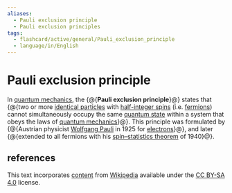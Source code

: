 ```yaml
---
aliases:
  - Pauli exclusion principle
  - Pauli exclusion principles
tags:
  - flashcard/active/general/Pauli_exclusion_principle
  - language/in/English
---
```


# Pauli exclusion principle

In [quantum mechanics](quantum%20mechanics.md), the {@{__Pauli exclusion principle__}@} states that {@{two or more [identical particles](indistinguishable%20particles.md) with [half-integer spins](fermion.md) (i.e. [fermions](fermion.md)) cannot simultaneously occupy the same [quantum state](quantum%20state.md) within a system that obeys the laws of [quantum mechanics](quantum%20mechanics.md)}@}. This principle was formulated by {@{Austrian physicist [Wolfgang Pauli](Wolfgang%20Pauli.md) in 1925 for [electrons](electron.md)}@}, and later {@{extended to all fermions with his [spin–statistics theorem](spin–statistics%20theorem.md) of 1940}@}.

## references

This text incorporates [content](https://en.wikipedia.org/wiki/Pauli_exclusion_principle) from [Wikipedia](Wikipedia.md) available under the [CC BY-SA 4.0](https://creativecommons.org/licenses/by-sa/4.0/) license.
